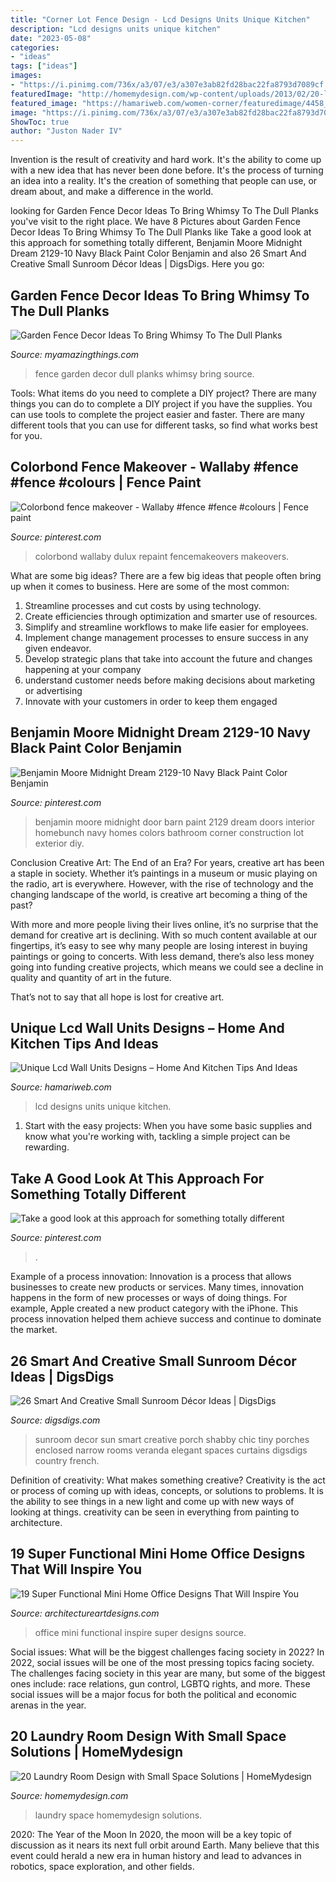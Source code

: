 ```yaml
---
title: "Corner Lot Fence Design - Lcd Designs Units Unique Kitchen"
description: "Lcd designs units unique kitchen"
date: "2023-05-08"
categories:
- "ideas"
tags: ["ideas"]
images:
- "https://i.pinimg.com/736x/a3/07/e3/a307e3ab82fd28bac22fa8793d7089cf.jpg"
featuredImage: "http://homemydesign.com/wp-content/uploads/2013/02/20-laundry-room-design-with-small-space-ideas.jpg"
featured_image: "https://hamariweb.com/women-corner/featuredimage/4458_17876.jpeg"
image: "https://i.pinimg.com/736x/a3/07/e3/a307e3ab82fd28bac22fa8793d7089cf.jpg"
ShowToc: true
author: "Juston Nader IV"
---
```



Invention is the result of creativity and hard work. It's the ability to come up with a new idea that has never been done before. It's the process of turning an idea into a reality. It's the creation of something that people can use, or dream about, and make a difference in the world.

	

		
looking for Garden Fence Decor Ideas To Bring Whimsy To The Dull Planks you've visit to the right place. We have 8 Pictures about Garden Fence Decor Ideas To Bring Whimsy To The Dull Planks like Take a good look at this approach for something totally different, Benjamin Moore Midnight Dream 2129-10 Navy Black Paint Color Benjamin and also 26 Smart And Creative Small Sunroom Décor Ideas | DigsDigs. Here you go:
		
    
## Garden Fence Decor Ideas To Bring Whimsy To The Dull Planks

<img loading=lazy src="http://myamazingthings.com/wp-content/uploads/2017/08/garden-fence-decor-1.jpg" onerror="this.onerror=null;this.src='https://tse1.mm.bing.net/th?id=OIP.0NDcIalGO2DWvdcmomuNXwHaGd&amp;pid=15.1';" alt="Garden Fence Decor Ideas To Bring Whimsy To The Dull Planks">

_Source: myamazingthings.com_

>fence garden decor dull planks whimsy bring source. 

	

Tools: What items do you need to complete a DIY project?
There are many things you can do to complete a DIY project if you have the supplies. You can use tools to complete the project easier and faster. There are many different tools that you can use for different tasks, so find what works best for you.

    
## Colorbond Fence Makeover - Wallaby #fence #fence #colours | Fence Paint

<img loading=lazy src="https://i.pinimg.com/736x/b0/83/29/b083296be169b8e83f8e0894490202ec.jpg" onerror="this.onerror=null;this.src='https://tse3.mm.bing.net/th?id=OIP.sgYvc2j3wxaKY9tsAgye_AHaGN&amp;pid=15.1';" alt="Colorbond fence makeover - Wallaby #fence #fence #colours | Fence paint">

_Source: pinterest.com_

>colorbond wallaby dulux repaint fencemakeovers makeovers. 

	

What are some big ideas?
There are a few big ideas that people often bring up when it comes to business. Here are some of the most common:
1. Streamline processes and cut costs by using technology.
2. Create efficiencies through optimization and smarter use of resources.
3. Simplify and streamline workflows to make life easier for employees.
4. Implement change management processes to ensure success in any given endeavor. 
5. Develop strategic plans that take into account the future and changes happening at your company 
6. understand customer needs before making decisions about marketing or advertising 
7. Innovate with your customers in order to keep them engaged 

    
## Benjamin Moore Midnight Dream 2129-10 Navy Black Paint Color Benjamin

<img loading=lazy src="https://i.pinimg.com/736x/a3/07/e3/a307e3ab82fd28bac22fa8793d7089cf.jpg" onerror="this.onerror=null;this.src='https://tse3.mm.bing.net/th?id=OIP.8-sqIPoc2qQROIGXFuIEggHaLH&amp;pid=15.1';" alt="Benjamin Moore Midnight Dream 2129-10 Navy Black Paint Color Benjamin">

_Source: pinterest.com_

>benjamin moore midnight door barn paint 2129 dream doors interior homebunch navy homes colors bathroom corner construction lot exterior diy. 

	

Conclusion
Creative Art: The End of an Era?
For years, creative art has been a staple in society. Whether it’s paintings in a museum or music playing on the radio, art is everywhere. However, with the rise of technology and the changing landscape of the world, is creative art becoming a thing of the past?

With more and more people living their lives online, it’s no surprise that the demand for creative art is declining. With so much content available at our fingertips, it’s easy to see why many people are losing interest in buying paintings or going to concerts. With less demand, there’s also less money going into funding creative projects, which means we could see a decline in quality and quantity of art in the future.

That’s not to say that all hope is lost for creative art.

    
## Unique Lcd Wall Units Designs – Home And Kitchen Tips And Ideas

<img loading=lazy src="https://hamariweb.com/women-corner/featuredimage/4458_17876.jpeg" onerror="this.onerror=null;this.src='https://tse4.mm.bing.net/th?id=OIP.1t2Eab3DI97XuFWRwfdgcgHaEf&amp;pid=15.1';" alt="Unique Lcd Wall Units Designs – Home And Kitchen Tips And Ideas">

_Source: hamariweb.com_

>lcd designs units unique kitchen. 

	

1. Start with the easy projects: When you have some basic supplies and know what you're working with, tackling a simple project can be rewarding.

    
## Take A Good Look At This Approach For Something Totally Different

<img loading=lazy src="https://i.pinimg.com/736x/b7/c5/8b/b7c58bfa4feeee5044ca3394261081b1.jpg" onerror="this.onerror=null;this.src='https://tse4.mm.bing.net/th?id=OIP.56dx5vRAt2qo8NGkui89_wHaJ3&amp;pid=15.1';" alt="Take a good look at this approach for something totally different">

_Source: pinterest.com_

>. 

	

Example of a process innovation:
Innovation is a process that allows businesses to create new products or services. Many times, innovation happens in the form of new processes or ways of doing things. For example, Apple created a new product category with the iPhone. This process innovation helped them achieve success and continue to dominate the market.

    
## 26 Smart And Creative Small Sunroom Décor Ideas | DigsDigs

<img loading=lazy src="http://www.digsdigs.com/photos/smart-and-creative-small-sunroom-decor-ideas-1.jpg" onerror="this.onerror=null;this.src='https://tse4.mm.bing.net/th?id=OIP.vYinbkvf0c-c2B4AINlcwQHaLM&amp;pid=15.1';" alt="26 Smart And Creative Small Sunroom Décor Ideas | DigsDigs">

_Source: digsdigs.com_

>sunroom decor sun smart creative porch shabby chic tiny porches enclosed narrow rooms veranda elegant spaces curtains digsdigs country french. 

	

Definition of creativity: What makes something creative?
Creativity is the act or process of coming up with ideas, concepts, or solutions to problems. It is the ability to see things in a new light and come up with new ways of looking at things. creativity can be seen in everything from painting to architecture.

    
## 19 Super Functional Mini Home Office Designs That Will Inspire You

<img loading=lazy src="https://www.architectureartdesigns.com/wp-content/uploads/2016/08/16-31.jpg" onerror="this.onerror=null;this.src='https://tse2.mm.bing.net/th?id=OIP.2kSgiMvQbLxJjYLsANP7IQAAAA&amp;pid=15.1';" alt="19 Super Functional Mini Home Office Designs That Will Inspire You">

_Source: architectureartdesigns.com_

>office mini functional inspire super designs source. 

	

Social issues: What will be the biggest challenges facing society in 2022?
In 2022, social issues will be one of the most pressing topics facing society. The challenges facing society in this year are many, but some of the biggest ones include: race relations, gun control, LGBTQ rights, and more. These social issues will be a major focus for both the political and economic arenas in the year.

    
## 20 Laundry Room Design With Small Space Solutions | HomeMydesign

<img loading=lazy src="http://homemydesign.com/wp-content/uploads/2013/02/20-laundry-room-design-with-small-space-ideas.jpg" onerror="this.onerror=null;this.src='https://tse4.mm.bing.net/th?id=OIP.2dBp-efl1qU4UxZdUFBWnADhEs&amp;pid=15.1';" alt="20 Laundry Room Design with Small Space Solutions | HomeMydesign">

_Source: homemydesign.com_

>laundry space homemydesign solutions. 

	

2020: The Year of the Moon
In 2020, the moon will be a key topic of discussion as it nears its next full orbit around Earth. Many believe that this event could herald a new era in human history and lead to advances in robotics, space exploration, and other fields.

